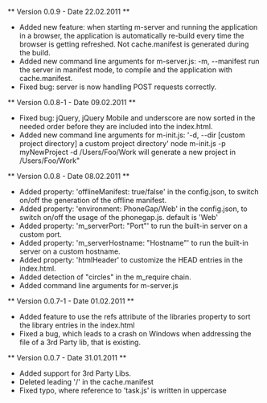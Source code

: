 ** Version 0.0.9 - Date 22.02.2011 **

  * Added new feature: when starting m-server and running the application in a browser, the application
    is automatically re-build every time the browser is getting refreshed. Not cache.manifest is generated during the build.
  * Added new command line arguments for m-server.js: -m, --manifest run the server in manifest mode, to compile and
    the application with cache.manifest.  
  * Fixed bug: server is now handling POST requests correctly.  

** Version 0.0.8-1 - Date 09.02.2011 **

  * Fixed bug: jQuery, jQuery Mobile and underscore are now sorted in the needed order
    before they are included into the index.html.
  * Added new command line arguments for m-init.js: '-d, --dir [custom project directory]  a custom project directory'
    node m-init.js -p myNewProject -d /Users/Foo/Work      will generate a new project in /Users/Foo/Work"


** Version 0.0.8 - Date 08.02.2011 **

  * Added property: 'offlineManifest: true/false' in the config.json, to switch on/off the generation of the
    offline manifest.
  * Added property: 'environment: PhoneGap/Web' in the config.json, to switch on/off the usage of the phonegap.js.
    default is 'Web'
  * Added property: 'm_serverPort: "Port"' to run the built-in server on a custom port.
  * Added property: 'm_serverHostname: "Hostname"' to run the built-in server on a custom hostname.
  * Added property: 'htmlHeader' to customize the HEAD entries in the index.html.
  * Added detection of "circles" in the m_require chain.
  * Added command line arguments for m-server.js

** Version 0.0.7-1 - Date 01.02.2011 **

  * Added feature to use the refs attribute of the libraries property
    to sort the library entries in the index.html
  * Fixed a bug, which leads to a crash on Windows when addressing the file of a
    3rd Party lib, that is existing.

** Version 0.0.7 - Date 31.01.2011 **

  * Added support for 3rd Party Libs.
  * Deleted leading '/' in the cache.manifest
  * Fixed typo, where reference to 'task.js' is written in uppercase

